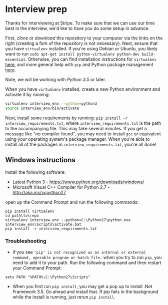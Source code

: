 # Interview prep

Thanks for interviewing at Stripe.
To make sure that we can use our time best in the interview,
we'd like to have you do some setup in advance.

First, _clone_ or _download_ this repository to your computer
via the links on the right
(creating a fork of the repository is not necessary).
Next, ensure that you have `virtualenv` installed.
If you're using Debian or Ubuntu,
you likely want to run
`sudo apt-get install python-virtualenv python-dev build-essential`.
Otherwise, you can find installation instructions for `virtualenv`
[here](https://virtualenv.pypa.io/en/latest/installation.html),
and more general help with `pip` and Python package management
[here](https://docs.python.org/2.7/installing/index.html).

Note, we will be working with *Python 3.5* or later.

When you have `virtualenv` installed,
create a new Python environment and activate it by running:

```bash
virtualenv interview_env --python=python3
source interview_env/bin/activate
```

Next, install some requirements by running:
`pip install -r interview_requirements.txt`,
where `interview_requirements.txt` is the path to the accompanying file.
This may take several minutes.
If you get a message like "no compiler found",
you may need to install `gcc` or equivalent
using your operating system's package manager.
When you're able to install all of the packages
in `interview_requirements.txt`,
you're all done!

## Windows instructions

Install the following software:

* Latest Python 3 - https://www.python.org/downloads/windows/
* Microsoft Visual C++ Compiler for Python 2.7 - http://aka.ms/vcpython27

open up the Command Prompt and run the following commands:

```batch
pip install virtualenv
cd path\to\repo
virtualenv interview_env --python=C:\Python27\python.exe
interview_env\Scripts\activate.bat
pip install -r interview_requirements.txt
```

### Troubleshooting

- if you see `'pip' is not recognized as an internal or external command,
operable program or batch file.`
when you try to run `pip`, you need to add it to your path.
Run the following command and then restart your Command Prompt:

```batch
setx PATH "%PATH%;C:\Python27\Scripts"
```

- When you first run `pip install`, you may get a pop up to install
.Net Framework 3.5.
Go ahead and install that.
If pip fails in the background while the install is running,
just rerun `pip install`.
